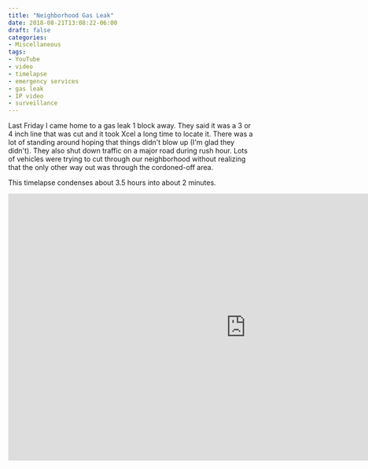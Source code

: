 ```yaml
---
title: "Neighborhood Gas Leak"
date: 2018-08-21T13:08:22-06:00
draft: false
categories:
- Miscellaneous
tags:
- YouTube
- video
- timelapse
- emergency services
- gas leak
- IP video
- surveillance
---
```


Last Friday I came home to a gas leak 1 block away. They said it was a 3 or 4 inch line that was cut and it took Xcel a long time to locate it. There was a lot of standing around hoping that things didn't blow up (I'm glad they didn't). They also shut down traffic on a major road during rush hour. Lots of vehicles were trying to cut through our neighborhood without realizing that the only other way out was through the cordoned-off area.

<!--more-->

This timelapse condenses about 3.5 hours into about 2 minutes.

<iframe width="966" height="543" src="https://www.youtube.com/embed/4CTWbmSXU2A" frameborder="0" allow="autoplay; encrypted-media" allowfullscreen></iframe>

